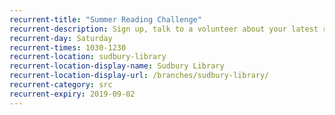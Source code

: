 ```yaml
---
recurrent-title: "Summer Reading Challenge"
recurrent-description: Sign up, talk to a volunteer about your latest read, borrow your next book and collect rewards.
recurrent-day: Saturday
recurrent-times: 1030-1230
recurrent-location: sudbury-library
recurrent-location-display-name: Sudbury Library
recurrent-location-display-url: /branches/sudbury-library/
recurrent-category: src
recurrent-expiry: 2019-09-02
---
```


